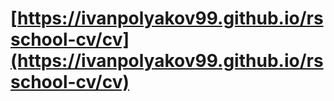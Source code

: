 # [https://ivanpolyakov99.github.io/rsschool-cv/cv](https://ivanpolyakov99.github.io/rsschool-cv/cv)